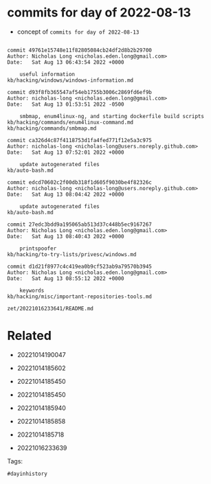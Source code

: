 # commits for day of 2022-08-13

- concept of `commits for day of 2022-08-13`

```

commit 49761e15748e11f82805084cb24df2d8b2b29700
Author: Nicholas Long <nicholas.eden.long@gmail.com>
Date:   Sat Aug 13 06:43:54 2022 +0000

    useful information
kb/hacking/windows/windows-information.md

commit d93f8fb365547af54eb1755b3006c2869fd6ef9b
Author: nicholas-long <nicholas.eden.long@gmail.com>
Date:   Sat Aug 13 01:53:51 2022 -0500

    smbmap, enum4linux-ng, and starting dockerfile build scripts
kb/hacking/commands/enum4linux-command.md
kb/hacking/commands/smbmap.md

commit ca326d4c87f4118753d1fa4fed771f12e5a3c975
Author: nicholas-long <nicholas-long@users.noreply.github.com>
Date:   Sat Aug 13 07:52:01 2022 +0000

    update autogenerated files
kb/auto-bash.md

commit edcd70602c2f00db318f1d605f9030be4f82326c
Author: nicholas-long <nicholas-long@users.noreply.github.com>
Date:   Sat Aug 13 08:04:42 2022 +0000

    update autogenerated files
kb/auto-bash.md

commit 27edc3bdd9a195065ab513d37c448b5ec9167267
Author: Nicholas Long <nicholas.eden.long@gmail.com>
Date:   Sat Aug 13 08:40:43 2022 +0000

    printspoofer
kb/hacking/to-try-lists/privesc/windows.md

commit d1d21f8977c4c419ea0b9cf523ab9a79570b3945
Author: Nicholas Long <nicholas.eden.long@gmail.com>
Date:   Sat Aug 13 08:55:12 2022 +0000

    keywords
kb/hacking/misc/important-repositories-tools.md
```

` zet/20221016233641/README.md `

# Related

- 20221014190047

- 20221014185602

- 20221014185450

- 20221014185450

- 20221014185940

- 20221014185858

- 20221014185718

- 20221016233639

Tags:

    #dayinhistory
